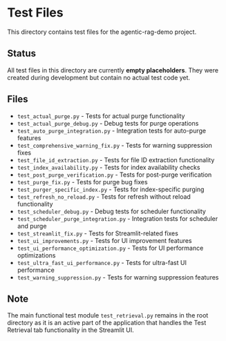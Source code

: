 # Test Files

This directory contains test files for the agentic-rag-demo project.

## Status

All test files in this directory are currently **empty placeholders**. They were created during development but contain no actual test code yet.

## Files

- `test_actual_purge.py` - Tests for actual purge functionality
- `test_actual_purge_debug.py` - Debug tests for purge operations
- `test_auto_purge_integration.py` - Integration tests for auto-purge features
- `test_comprehensive_warning_fix.py` - Tests for warning suppression fixes
- `test_file_id_extraction.py` - Tests for file ID extraction functionality
- `test_index_availability.py` - Tests for index availability checks
- `test_post_purge_verification.py` - Tests for post-purge verification
- `test_purge_fix.py` - Tests for purge bug fixes
- `test_purger_specific_index.py` - Tests for index-specific purging
- `test_refresh_no_reload.py` - Tests for refresh without reload functionality
- `test_scheduler_debug.py` - Debug tests for scheduler functionality
- `test_scheduler_purge_integration.py` - Integration tests for scheduler and purge
- `test_streamlit_fix.py` - Tests for Streamlit-related fixes
- `test_ui_improvements.py` - Tests for UI improvement features
- `test_ui_performance_optimization.py` - Tests for UI performance optimizations
- `test_ultra_fast_ui_performance.py` - Tests for ultra-fast UI performance
- `test_warning_suppression.py` - Tests for warning suppression features

## Note

The main functional test module `test_retrieval.py` remains in the root directory as it is an active part of the application that handles the Test Retrieval tab functionality in the Streamlit UI.
